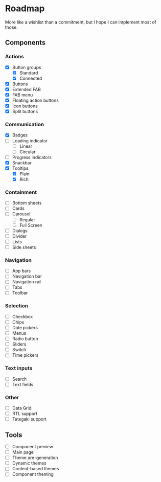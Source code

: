 # Roadmap

More like a wishlist than a commitment, but I hope I can implement most of those.

## Components

### Actions

- [x] Button groups
  - [x] Standard
  - [x] Connected
- [x] Buttons
- [x] Extended FAB
- [x] FAB menu
- [x] Floating action buttons
- [x] Icon buttons
- [x] Split buttons

### Communication

- [x] Badges
- [ ] Loading indicator
  - [ ] Linear
  - [ ] Circular
- [ ] Progress indicators
- [x] Snackbar
- [x] Tooltips
  - [x] Plain
  - [x] Rich

### Containment

- [ ] Bottom sheets
- [ ] Cards
- [ ] Carousel
  - [ ] Regular
  - [ ] Full Screen
- [ ] Dialogs
- [ ] Divider
- [ ] Lists
- [ ] Side sheets

### Navigation

- [ ] App bars
- [ ] Navigation bar
- [ ] Navigation rail
- [ ] Tabs
- [ ] Toolbar

### Selection

- [ ] Checkbox
- [ ] Chips
- [ ] Date pickers
- [ ] Menus
- [ ] Radio button
- [ ] Sliders
- [ ] Switch
- [ ] Time pickers

### Text inputs

- [ ] Search
- [ ] Text fields

### Other

- [ ] Data Grid
- [ ] RTL support
- [ ] Tategaki support

## Tools

- [ ] Component preview
- [ ] Main page
- [ ] Theme pre-generation
- [ ] Dynamic themes
- [ ] Content-based themes
- [ ] Component theming
